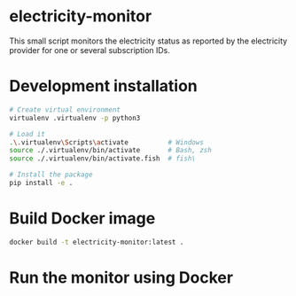 # electricity-monitor
This small script monitors the electricity status as reported by the electricity provider for one or several subscription IDs.

# Development installation

```sh
# Create virtual environment
virtualenv .virtualenv -p python3

# Load it
.\.virtualenv\Scripts\activate          # Windows
source ./.virtualenv/bin/activate       # Bash, zsh
source ./.virtualenv/bin/activate.fish  # fish\

# Install the package
pip install -e .
```

# Build Docker image

```sh
docker build -t electricity-monitor:latest .
```

# Run the monitor using Docker
```sh

```